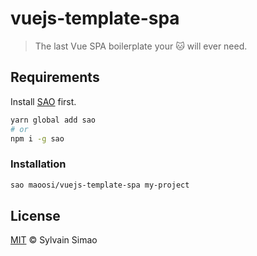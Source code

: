 # vuejs-template-spa

> The last Vue SPA boilerplate your 🐱 will ever need.

## Requirements

Install [SAO](https://github.com/egoist/sao) first.

```bash
yarn global add sao
# or
npm i -g sao
```

### Installation

```bash
sao maoosi/vuejs-template-spa my-project
```

## License

[MIT](https://github.com/maoosi/vuejs-template-spa/blob/master/LICENSE.md) © Sylvain Simao
